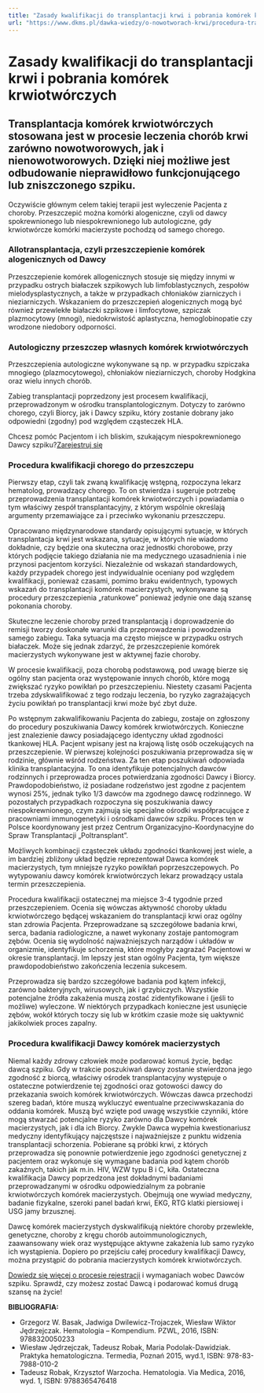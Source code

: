 ```yaml
---
title: "Zasady kwalifikacji do transplantacji krwi i pobrania komórek krwiotwórczych"
url: "https://www.dkms.pl/dawka-wiedzy/o-nowotworach-krwi/procedura-transplantacji-komorek-macierzystych"
---
```


# Zasady kwalifikacji do transplantacji krwi i pobrania komórek krwiotwórczych

## Transplantacja komórek krwiotwórczych stosowana jest w procesie leczenia chorób krwi zarówno nowotworowych, jak i nienowotworowych. Dzięki niej możliwe jest odbudowanie nieprawidłowo funkcjonującego lub zniszczonego szpiku.

Oczywiście głównym celem takiej terapii jest wyleczenie Pacjenta z choroby. Przeszczepić można komórki alogeniczne, czyli od dawcy spokrewnionego lub niespokrewnionego lub autologiczne, gdy krwiotwórcze komórki macierzyste pochodzą od samego chorego.


### Allotransplantacja, czyli przeszczepienie komórek alogenicznych od Dawcy


Przeszczepienie komórek allogenicznych stosuje się między innymi w przypadku ostrych białaczek szpikowych lub limfoblastycznych, zespołów mielodysplastycznych, a także w przypadkach chłoniaków ziarniczych i nieziarniczych. Wskazaniem do przeszczepień alogenicznych mogą być również przewlekłe białaczki szpikowe i limfocytowe, szpiczak plazmocytowy (mnogi), niedokrwistość aplastyczna, hemoglobinopatie czy wrodzone niedobory odporności.


### Autologiczny przeszczep własnych komórek krwiotwórczych


Przeszczepienia autologiczne wykonywane są np. w przypadku szpiczaka mnogiego (plazmocytowego), chłoniaków nieziarniczych, choroby Hodgkina oraz wielu innych chorób.


Zabieg transplantacji poprzedzony jest procesem kwalifikacji, przeprowadzonym w ośrodku transplantologicznym. Dotyczy to zarówno chorego, czyli Biorcy, jak i Dawcy szpiku, który zostanie dobrany jako odpowiedni (zgodny) pod względem cząsteczek HLA.


Chcesz pomóc Pacjentom i ich bliskim, szukającym niespokrewnionego Dawcy szpiku?[Zarejestruj się](/zarejestruj-sie-teraz "Zarejestruj sie teraz")
### Procedura kwalifikacji chorego do przeszczepu


Pierwszy etap, czyli tak zwaną kwalifikację wstępną, rozpoczyna lekarz hematolog, prowadzący chorego. To on stwierdza i sugeruje potrzebę przeprowadzenia transplantacji komórek krwiotwórczych i powiadamia o tym właściwy zespół transplantacyjny, z którym wspólnie określają argumenty przemawiające za i przeciwko wykonaniu przeszczepu.


Opracowano międzynarodowe standardy opisującymi sytuacje, w których transplantacja krwi jest wskazana, sytuacje, w których nie wiadomo dokładnie, czy będzie ona skuteczna oraz jednostki chorobowe, przy których podjęcie takiego działania nie ma medycznego uzasadnienia i nie przynosi pacjentom korzyści. Niezależnie od wskazań standardowych, każdy przypadek chorego jest indywidualnie oceniany pod względem kwalifikacji, ponieważ czasami, pomimo braku ewidentnych, typowych wskazań do transplantacji komórek macierzystych, wykonywane są procedury przeszczepienia „ratunkowe” ponieważ jedynie one dają szansę pokonania choroby.


Skuteczne leczenie choroby przed transplantacją i doprowadzenie do remisji tworzy doskonałe warunki dla przeprowadzenia i powodzenia samego zabiegu. Taka sytuacja ma często miejsce w przypadku ostrych białaczek. Może się jednak zdarzyć, że przeszczepienie komórek macierzystych wykonywane jest w aktywnej fazie choroby.


W procesie kwalifikacji, poza chorobą podstawową, pod uwagę bierze się ogólny stan pacjenta oraz występowanie innych chorób, które mogą zwiększać ryzyko powikłań po przeszczepieniu. Niestety czasami Pacjenta trzeba zdyskwalifikować z tego rodzaju leczenia, bo ryzyko zagrażających życiu powikłań po transplantacji krwi może być zbyt duże.


Po wstępnym zakwalifikowaniu Pacjenta do zabiegu, zostaje on zgłoszony do procedury poszukiwania Dawcy komórek krwiotwórczych. Konieczne jest znalezienie dawcy posiadającego identyczny układ zgodności tkankowej HLA. Pacjent wpisany jest na krajową listę osób oczekujących na przeszczepienie. W pierwszej kolejności poszukiwania przeprowadza się w rodzinie, głównie wśród rodzeństwa. Za ten etap poszukiwań odpowiada klinika transplantacyjna. To ona identyfikuje potencjalnych dawców rodzinnych i przeprowadza proces potwierdzania zgodności Dawcy i Biorcy. Prawdopodobieństwo, iż posiadane rodzeństwo jest zgodne z pacjentem wynosi 25%, jednak tylko 1/3 dawców ma zgodnego dawcę rodzinnego. W pozostałych przypadkach rozpoczyna się poszukiwania dawcy niespokrewnionego, czym zajmują się specjalne ośrodki współpracujące z pracowniami immunogenetyki i ośrodkami dawców szpiku. Proces ten w Polsce koordynowany jest przez Centrum Organizacyjno\-Koordynacyjne do Spraw Transplantacji „Poltransplant”.


Możliwych kombinacji cząsteczek układu zgodności tkankowej jest wiele, a im bardziej zbliżony układ będzie reprezentował Dawca komórek macierzystych, tym mniejsze ryzyko powikłań poprzeszczepowych. Po wytypowaniu dawcy komórek krwiotwórczych lekarz prowadzący ustala termin przeszczepienia.


Procedura kwalifikacji ostatecznej ma miejsce 3\-4 tygodnie przed przeszczepieniem. Ocenia się wówczas aktywność choroby układu krwiotwórczego będącej wskazaniem do transplantacji krwi oraz ogólny stan zdrowia Pacjenta. Przeprowadzane są szczegółowe badania krwi, serca, badania radiologiczne, a nawet wykonany zostaje pantomogram zębów. Ocenia się wydolność najważniejszych narządów i układów w organizmie, identyfikuje schorzenia, które mogłyby zagrażać Pacjentowi w okresie transplantacji. Im lepszy jest stan ogólny Pacjenta, tym większe prawdopodobieństwo zakończenia leczenia sukcesem.


Przeprowadza się bardzo szczegółowe badania pod kątem infekcji, zarówno bakteryjnych, wirusowych, jak i grzybiczych. Wszystkie potencjalne źródła zakażenia muszą zostać zidentyfikowane i (jeśli to możliwe) wyleczone. W niektórych przypadkach konieczne jest usunięcie zębów, wokół których toczy się lub w krótkim czasie może się uaktywnić jakikolwiek proces zapalny.


### Procedura kwalifikacji Dawcy komórek macierzystych


Niemal każdy zdrowy człowiek może podarować komuś życie, będąc dawcą szpiku. Gdy w trakcie poszukiwań dawcy zostanie stwierdzona jego zgodność z biorcą, właściwy ośrodek transplantacyjny występuje o ostateczne potwierdzenie tej zgodności oraz gotowości dawcy do przekazania swoich komórek krwiotwórczych. Wówczas dawca przechodzi szereg badań, które muszą wykluczyć ewentualne przeciwwskazania do oddania komórek. Muszą być wzięte pod uwagę wszystkie czynniki, które mogą stwarzać potencjalne ryzyko zarówno dla Dawcy komórek macierzystych, jak i dla ich Biorcy. Zwykle Dawca wypełnia kwestionariusz medyczny identyfikujący najczęstsze i najważniejsze z punktu widzenia transplantacji schorzenia. Pobierane są próbki krwi, z których przeprowadza się ponownie potwierdzenie jego zgodności genetycznej z pacjentem oraz wykonuje się wymagane badania pod kątem chorób zakaźnych, takich jak m.in. HIV, WZW typu B i C, kiła. Ostateczna kwalifikacja Dawcy poprzedzona jest dokładnymi badaniami przeprowadzanymi w ośrodku odpowiedzialnym za pobranie krwiotwórczych komórek macierzystych. Obejmują one wywiad medyczny, badanie fizykalne, szeroki panel badań krwi, EKG, RTG klatki piersiowej i USG jamy brzusznej.


Dawcę komórek macierzystych dyskwalifikują niektóre choroby przewlekłe, genetyczne, choroby z kręgu chorób autoimmunologicznych, zaawansowany wiek oraz występujące aktywne zakażenia lub samo ryzyko ich wystąpienia. Dopiero po przejściu całej procedury kwalifikacji Dawcy, można przystąpić do pobrania macierzystych komórek krwiotwórczych.


[Dowiedz się więcej o procesie rejestracji](https://www.dkms.pl/dawka-wiedzy/o-rejestracji) i wymaganiach wobec Dawców szpiku. Sprawdź, czy możesz zostać Dawcą i podarować komuś drugą szansę na życie!


**BIBLIOGRAFIA:**


* Grzegorz W. Basak, Jadwiga Dwilewicz\-Trojaczek, Wiesław Wiktor Jędrzejczak. Hematologia – Kompendium. PZWL, 2016, ISBN: 9788320050233
* Wiesław Jędrzejczak, Tadeusz Robak, Maria Podolak\-Dawidziak. Praktyka hematologiczna. Termedia, Poznań 2015, wyd.1, ISBN: 978\-83\-7988\-010\-2
* Tadeusz Robak, Krzysztof Warzocha. Hematologia. Via Medica, 2016, wyd. 1, ISBN: 9788365476418

